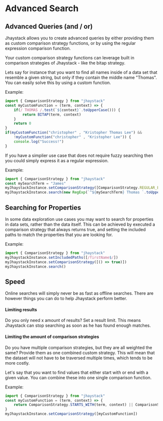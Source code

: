 # Advanced Search

## Advanced Queries (and / or)
Jhaystack allows you to create advanced queries by either providing them as custom comparison strategy functions, or by using the regular expression comparison function.

Your custom comparison strategy functions can leverage built in comparison strategies of Jhaystack - like the bitap strategy.

Lets say for instance that you want to find all names inside of a data set that resemble a given string, but only if they contain the middle name "Thomas". You can easily solve this by using a custom function.

Example:
```javascript
import { ComparisonStrategy } from "jhaystack"
const myCustomFunction = (term, context) => {
    if(/ THOMAS /.test(`${context}`.toUpperCase())) {
        return BITAP(term, context)
    }
    return 0
}
if(myCustomFunction("christopher" , "Kristopher Thomas Lee") &&
    !myCustomFunction("christopher" , "Kristopher Lee")) {
    console.log("Success!")
}
```

If you have a simplier use case that does not require fuzzy searching then you could simply express it as a regular expression.

Example:
```javascript
import { ComparisonStrategy } from "jhaystack"
const mySearchTerm = "James"
myJhaystackInstance.setComparisonStrategy([ComparisonStrategy.REGULAR_EXPRESSION_CASE_INSENSITIVE])
myJhaystackInstance.search(new RegExp(`^${mySearchTerm} Thomas `.toUpperCase()))
```

## Searching for Properties
In some data exploration use cases you may want to search for properties in data sets, rather than the data itself. This can be achieved by executed a comparison strategy that always returns true, and setting the included paths to match the properties that you are looking for.

Example:
```javascript
import { ComparisonStrategy } from "jhaystack"
myJhaystackInstance.setIncludedPaths([/firstName$/])
myJhaystackInstance.setComparisonStrategy([() => true)])
myJhaystackInstance.search()
```

## Speed
Online searches will simply never be as fast as offline searches. There are however things you can do to help Jhaystack perform better.

#### Limiting results
Do you only need x amount of results? Set a result limit. This means Jhaystack can stop searching as soon as he has found enough matches.

#### Limiting the amount of comparison strategies
Do you have multiple comparison strategies, but they are all weighted the same? Provide them as one combined custom strategy. This will mean that the dataset will not have to be traversed multiple times, which tends to be more costly.

Let's say that you want to find values that either start with or end with a given value. You can combine these into one single comparison function.

Example:
```javascript
import { ComparisonStrategy } from "jhaystack"
const myCustomFunction = (term, context) => {
    return ComparisonStrategy.STARTS_WITH(term, context) || ComparisonStrategy.ENDS_WITH(term, context)
}
myJhaystackInstance.setComparisonStrategy([myCustomFunction])
```
